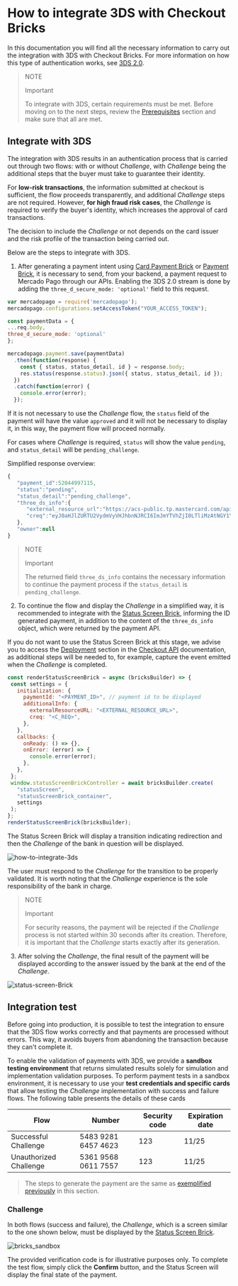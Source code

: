 # How to integrate 3DS with Checkout Bricks

In this documentation you will find all the necessary information to carry out the integration with 3DS with Checkout Bricks. For more information on how this type of authentication works, see [3DS 2.0](/developers/en/docs/checkout-bricks/how-tos/improve-payment-approval/3ds).

> NOTE
>
> Important
>
> To integrate with 3DS, certain requirements must be met. Before moving on to the next steps, review the [Prerequisites](/developers/en/docs/checkout-bricks/prerequisites) section and make sure that all are met.

## Integrate with 3DS

The integration with 3DS results in an authentication process that is carried out through two flows: with or without _Challenge_, with _Challenge_ being the additional steps that the buyer must take to guarantee their identity.

For **low-risk transactions**, the information submitted at checkout is sufficient, the flow proceeds transparently, and additional _Challenge_ steps are not required. However, **for high fraud risk cases**, the _Challenge_ is required to verify the buyer's identity, which increases the approval of card transactions.

The decision to include the _Challenge_ or not depends on the card issuer and the risk profile of the transaction being carried out.

Below are the steps to integrate with 3DS.

1. After generating a payment intent using [Card Payment Brick](/developers/en/docs/checkout-bricks/card-payment-brick/introduction) or [Payment Brick](/developers/en/docs/checkout-bricks/payment-brick/introduction), it is necessary to send, from your backend, a payment request to Mercado Pago through our APIs. Enabling the 3DS 2.0 stream is done by adding the `three_d_secure_mode: 'optional'` field to this request.

```javascript
var mercadopago = require('mercadopago');
mercadopago.configurations.setAccessToken("YOUR_ACCESS_TOKEN");

const paymentData = {
...req.body,
three_d_secure_mode: 'optional'
};

mercadopago.payment.save(paymentData)
  .then(function(response) {
    const { status, status_detail, id } = response.body;
    res.status(response.status).json({ status, status_detail, id });
  })
  .catch(function(error) {
    console.error(error);
  });
```

If it is not necessary to use the _Challenge_ flow, the `status` field of the payment will have the value `approved` and it will not be necessary to display it, in this way, the payment flow will proceed normally.

For cases where _Challenge_ is required, `status` will show the value `pending`, and `status_detail` will be `pending_challenge`.

Simplified response overview:

```javascript
{
   "payment_id":52044997115,
   "status":"pending",
   "status_detail":"pending_challenge",
   "three_ds_info":{
      "external_resource_url":"https://acs-public.tp.mastercard.com/api/v1/browser_Challenges",
      "creq":"eyJ0aHJlZURTU2VydmVyVHJhbnNJRCI6ImJmYTVhZjI0LTliMzAtNGY1Yi05MzQwLWJkZTc1ZjExMGM1MCIsImFjlOWYiLCJjW5kb3dTaXplIjoiMDQiLCJtZXNzYWdlVHlwZSI6IkNSZXEiLCJtZXNzYWdlVmVyc2lvbiI6IS4wIn0"
   },
   "owner":null
}
```

> NOTE
>
> Important
>
> The returned field `three_ds_info` contains the necessary information to continue the payment process if the `status_detail` is `pending_challenge`.

2. To continue the flow and display the _Challenge_ in a simplified way, it is recommended to integrate with the [Status Screen Brick](/developers/en/docs/checkout-bricks/status-screen-brick/introduction), informing the ID generated payment, in addition to the content of the `three_ds_info` object, which were returned by the payment API.

If you do not want to use the Status Screen Brick at this stage, we advise you to access the [Deployment](/developers/en/docs/checkout-api/how-tos/integrate-3ds) section in the [Checkout API](/developers/en/docs/checkout-api/landing) documentation, as additional steps will be needed to, for example, capture the event emitted when the _Challenge_ is completed.

```javascript
const renderStatusScreenBrick = async (bricksBuilder) => {
 const settings = {
   initialization: {
     paymentId: "<PAYMENT_ID>", // payment id to be displayed
     additionalInfo: {
       externalResourceURL: "<EXTERNAL_RESOURCE_URL>",
       creq: "<C_REQ>",
     },
   },
   callbacks: {
     onReady: () => {},
     onError: (error) => {
       console.error(error);
     },
   },
 };
 window.statusScreenBrickController = await bricksBuilder.create(
   "statusScreen",
   "statusScreenBrick_container",
   settings
 );
};
renderStatusScreenBrick(bricksBuilder);
```

The Status Screen Brick will display a transition indicating redirection and then the _Challenge_ of the bank in question will be displayed.

![how-to-integrate-3ds](checkout-bricks/how-to-integrate-3ds-en.gif)

The user must respond to the _Challenge_ for the transition to be properly validated. It is worth noting that the _Challenge_ experience is the sole responsibility of the bank in charge.

> NOTE
>
> Important
>
> For security reasons, the payment will be rejected if the _Challenge_ process is not started within 30 seconds after its creation. Therefore, it is important that the _Challenge_ starts exactly after its generation.

3. After solving the _Challenge_, the final result of the payment will be displayed according to the answer issued by the bank at the end of the _Challenge_.

![status-screen-Brick](checkout-bricks/status-screen-brick-en.jpg)

## Integration test

Before going into production, it is possible to test the integration to ensure that the 3DS flow works correctly and that payments are processed without errors. This way, it avoids buyers from abandoning the transaction because they can't complete it.

To enable the validation of payments with 3DS, we provide a **sandbox testing environment** that returns simulated results solely for simulation and implementation validation purposes. To perform payment tests in a sandbox environment, it is necessary to use your **test credentials and specific cards** that allow testing the _Challenge_ implementation with success and failure flows. The following table presents the details of these cards

| Flow | Number | Security code | Expiration date |
|---|---|---|---|
| Successful Challenge | 5483 9281 6457 4623| 123 | 11/25 |
| Unauthorized Challenge | 5361 9568 0611 7557| 123 | 11/25 |

> The steps to generate the payment are the same as [exemplified previously](/developers/en/docs/checkout-bricks/how-tos/integrate-3ds#bookmark_integrar_com_3ds) in this section.

### Challenge

In both flows (success and failure), the _Challenge_, which is a screen similar to the one shown below, must be displayed by the [Status Screen Brick](/developers/pt/docs/checkout-bricks/status-screen-brick/introduction).

![bricks_sandbox](checkout-bricks/sandbox-v1-en.png)

The provided verification code is for illustrative purposes only. To complete the test flow, simply click the **Confirm** button, and the Status Screen will display the final state of the payment.